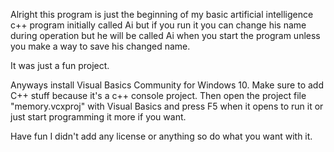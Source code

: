 Alright this program is just the beginning of my basic artificial intelligence c++
program initially called Ai but if you run it you can change his name during
operation but he will be called Ai when you start the program unless you make a way
to save his changed name.

It was just a fun project.

Anyways install Visual Basics Community for Windows 10. Make sure to add C++ stuff
because it's a c++ console project. Then open the project file "memory.vcxproj"
with Visual Basics and press F5 when it opens to run it or just start programming
it more if you want.

Have fun I didn't add any license or anything so do what you want with it.
